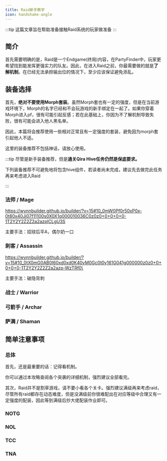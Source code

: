 ```yaml
---
title: Raid新手教学
icon: handshake-angle
---
```


:::tip 
这篇文章旨在帮助准备接触Raid系统的玩家做准备
:::

## 简介

首先需要明确的是，Raid是一个Endgame(终局)内容，在PartyFinder中，玩家更希望找到能发挥更强实力的队友。因此，在进入Raid之前，你最需要做的就是**了解机制**。在已经无法承担输出位的情况下，至少应该保证避免添乱。

## 装备选择

首先，**绝对不要使用Morph套装**。虽然Morph套也有一定的强度，但是在当前游戏环境下，Morph的名字已经和不会玩游戏的新手绑定在一起了。如果你穿着Morph进入pf，很有可能引起反感；若在此基础上，你因为不了解机制导致失败，很有可能会进入他人黑名单。

因此，本篇将会推荐使用一些相对正常且有一定强度的套装，避免因为morph套引起他人不适。

这里的装备推荐不包括神话，请放心使用。

:::tip
尽管是新手装备推荐，但是**通关Qira Hive任务仍然是保底要求。**

下列装备推荐不可避免地将包含hive组件，若读者尚未完成，建议先去做完此任务再来考虑进入Raid

:::

### 法师 / Mage

https://wynnbuilder.github.io/builder/?v=15#10_0mW0Pf0r50xP0x-0t80x40Ji07f11100s0X0X1g000010036C0z0z0+0+0+0+0-1T2Y2Y2Z2Z2a2azplCLgU3S

主要手法：招球后平A，偶尔奶一口

### 刺客 / Assassin

https://wynnbuilder.github.io/builder/?v=15#10_0tX0mG0AB0I60xd0xd0K40vM0Gc0t0y161G041g000000z0z0+0+0+0+0-1T2Y2Y2Z2Z2a2azp-WzTRf0\

主要手法：破隐背刺

### 战士 / Warrior

### 弓箭手 / Archar

### 萨满 / Shaman

## 简单注意事项

### 总体

首先，还是最重要的话：记得看机制。

你可以通过本攻略查阅各个突袭的详细机制，强烈建议全部看完。

其次，Raid并不是割草游戏，请不要小看各个关卡。强烈建议满级再来考虑raid，尽管所有raid都存在动态难度，但是没满级前你很难配出在对应等级中合理又有一定强度的配装，因此等到满级后抄大佬配装作业即可。



### NOTG

### NOL

### TCC

### TNA



